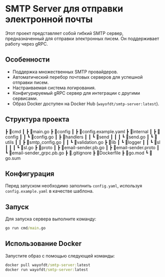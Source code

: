 # SMTP Server для отправки электронной почты

Этот проект представляет собой гибкий SMTP сервер, предназначенный для отправки электронных писем. Он поддерживает работу через gRPC.

## Особенности

- Поддержка множественных SMTP провайдеров.
- Автоматический перебор почтовых серверов для успешной отправки писем.
- Hастраиваемая система логирования.
- Конфигурируемый gRPC сервер для интеграции с другими сервисами.
- Образ Docker доступен на Docker Hub (`wayofdt/smtp-server:latest`).

## Структура проекта

┣ 📂cmd
┃ ┣ 📜main.go
┣ 📂config
┃ ┣ 📜config.example.yaml
┣ 📂internal
┃ ┣ 📂config
┃ ┃ ┗ 📜config.go
┃ ┣ 📂handlers
┃ ┃ ┗ 📂send
┃ ┃ ┃ ┗ 📜send.go
┃ ┗ 📂utils
┃ ┃ ┣ 📜smtp_config.go
┃ ┃ ┗ 📜validation.go
┣ 📂lib
┃ ┗ 📂logger
┃ ┃ ┗ 📂sl
┃ ┃ ┃ ┗ 📜sl.go
┣ 📂proto
┃ ┣ 📜email-sender.pb.go
┃ ┣ 📜email-sender.proto
┃ ┗ 📜email-sender_grpc.pb.go
┣ 📜.gitignore
┣ 📜Dockerfile
┣ 📜go.mod
┗ 📜go.sum


## Конфигурация

Перед запуском необходимо заполнить `config.yaml`, используя `config.example.yaml` в качестве шаблона.

## Запуск

Для запуска сервера выполните команду:
```cmd
go run cmd/main.go
```

## Использование Docker

Запустите образ с помощью следующей команды:
```cmd
docker pull wayofdt/smtp-server:latest
docker run wayofdt/smtp-server:latest
```